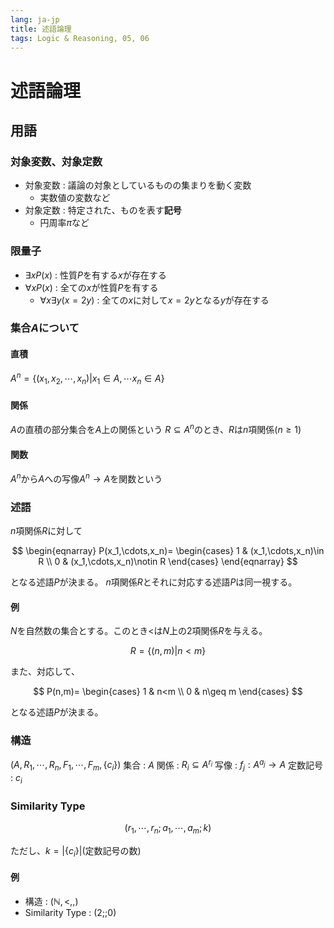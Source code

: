 ```yaml
---
lang: ja-jp
title: 述語論理
tags: Logic & Reasoning, 05, 06
---
```


述語論理
===

## 用語

### 対象変数、対象定数

* 対象変数 : 議論の対象としているものの集まりを動く変数
    * 実数値の変数など
* 対象定数 : 特定された、ものを表す**記号**
    * 円周率$\pi$など

### 限量子

* $\exists xP(x)$ : 性質$P$を有する$x$が存在する
* $\forall xP(x)$ : 全ての$x$が性質$P$を有する
    * $\forall x\exists y(x=2y)$ : 全ての$x$に対して$x=2y$となる$y$が存在する

### 集合$A$について

#### 直積

$A^n=\{(x_1,x_2,\cdots ,x_n)|x_1\in A,\cdots x_n\in A\}$

#### 関係

$A$の直積の部分集合を$A$上の関係という
$R\subseteq A^n$のとき、$R$は$n$項関係$(n\geq 1)$

#### 関数

$A^n$から$A$への写像$A^n\rightarrow A$を関数という

### 述語

$n$項関係$R$に対して

$$
\begin{eqnarray}
P(x_1,\cdots,x_n)=
\begin{cases}
1 & (x_1,\cdots,x_n)\in R \\
0 & (x_1,\cdots,x_n)\notin R
\end{cases}
\end{eqnarray}
$$

となる述語$P$が決まる。
$n$項関係$R$とそれに対応する述語$P$は同一視する。

#### 例

$N$を自然数の集合とする。このとき$<$は$N$上の2項関係$R$を与える。

$$
R=\{(n,m)|n<m\}
$$

また、対応して、

$$
P(n,m)=
\begin{cases}
1 & n<m \\
0 & n\geq m
\end{cases}
$$

となる述語$P$が決まる。

### 構造

$(A,R_1,\cdots ,R_n,F_1,\cdots ,F_m,\{c_i\})$
集合 : $A$
関係 : $R_i\subseteq A^{r_i}$
写像 : $f_j:A^{a_j}\longrightarrow A$
定数記号 : $c_i$

### Similarity Type

$$(r_1,\cdots,r_n;a_1,\cdots ,a_m;k)$$

ただし、$k=|\{c_i\}|$(定数記号の数)

#### 例

* 構造 : $(\mathbb{N},<,,)$
* Similarity Type : $(2;;0)$


